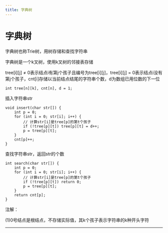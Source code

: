 ```yaml
---
title: 字典树
---
```


# 字典树

<script type="text/javascript" src="/include/head.js"></script>

字典树也称Trie树，用树存储和查找字符串

字典树是一个k叉树，使用k叉树的邻接表存储

tree[i][j] $\neq$ 0表示结点i有第j个孩子且编号为tree[i][j]，tree[i][j] = 0表示结点i没有第j个孩子，cnt[i]存储以当前结点结尾的字符串个数，d为数组已用位数的下一位

```
int tree[n][k], cnt[n], d = 1;
```

插入字符串str

```
void insert(char str[]) {
    int p = 0;
    for (int i = 0; str[i]; i++) {
        // 计算str[i]是tree[p]的第t个孩子
        if (!tree[p][t]) tree[p][t] = d++;
        p = tree[p][t];
    }
    cnt[p]++;
}
```

查找字符串str，返回str的个数

```
int search(char str[]) {
    int p = 0;
    for (int i = 0; str[i]; i++) {
        // 计算str[i]是tree[p]的第t个孩子
        if (!tree[p][t]) return 0;
        p = tree[p][t];
    }
    return cnt[p];
}
```

注解：

(1)0号结点是根结点，不存储实际值，其k个孩子表示字符串的k种开头字符

---

<script type="text/javascript" src="/include/tail.js"></script>
